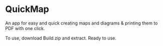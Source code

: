 # QuickMap
An app for easy and quick creating maps and diagrams & printing them to PDF with one click.

To use, download Build.zip and extract. Ready to use.

